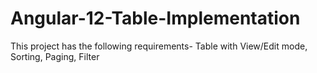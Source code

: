 # Angular-12-Table-Implementation
This project has the following requirements- Table with View/Edit mode, Sorting, Paging, Filter
